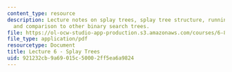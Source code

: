 ```yaml
---
content_type: resource
description: Lecture notes on splay trees, splay tree structure, running-time analysis,
  and comparison to other binary search trees.
file: https://ol-ocw-studio-app-production.s3.amazonaws.com/courses/6-854j-advanced-algorithms-fall-2008/921232cb9a69015c50002ff5ea6a9824_lec6.pdf
file_type: application/pdf
resourcetype: Document
title: Lecture 6 - Splay Trees
uid: 921232cb-9a69-015c-5000-2ff5ea6a9824
---
```

